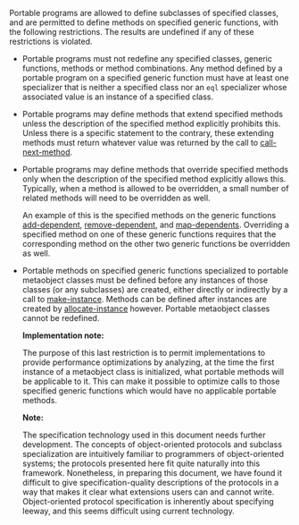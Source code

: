 <!-- Restrictions on portable programs
=================================

#### Restrictions on portable programs -->

Portable programs are allowed to define subclasses of specified classes, and are permitted to define methods on specified generic functions, with the following restrictions. The results are undefined if any of these restrictions is violated.

- Portable programs must not redefine any specified classes, generic functions, methods or method combinations. Any method defined by a portable program on a specified generic function must have at least one specializer that is neither a specified class nor an `eql` specializer whose associated value is an instance of a specified class.

- Portable programs may define methods that extend specified methods unless the description of the specified method explicitly prohibits this. Unless there is a specific statement to the contrary, these extending methods must return whatever value was returned by the call to [call-next-method](http://www.lispworks.com/documentation/HyperSpec/Body/f_call_n.htm#call-next-method).

- Portable programs may define methods that override specified methods only when the description of the specified method explicitly allows this. Typically, when a method is allowed to be overridden, a small number of related methods will need to be overridden as well.

    An example of this is the specified methods on the generic functions [add-dependent](/meta-object-protocol/add-dependent), [remove-dependent](/meta-object-protocol/remove-dependent), and [map-dependents](/meta-object-protocol/map-dependents). Overriding a specified method on one of these generic functions requires that the corresponding method on the other two generic functions be overridden as well.

- Portable methods on specified generic functions specialized to portable metaobject classes must be defined before any instances of those classes (or any subclasses) are created, either directly or indirectly by a call to [make-instance](/meta-object-protocol/make-instance). Methods can be defined after instances are created by [allocate-instance](http://www.lispworks.com/documentation/HyperSpec/Body/f_alloca.htm#allocate-instance) however. Portable metaobject classes cannot be redefined.

    **Implementation note:**

    The purpose of this last restriction is to permit implementations to provide performance optimizations by analyzing, at the time the first instance of a metaobject class is initialized, what portable methods will be applicable to it. This can make it possible to optimize calls to those specified generic functions which would have no applicable portable methods.

    **Note:**

    The specification technology used in this document needs further development. The concepts of object-oriented protocols and subclass specialization are intuitively familiar to programmers of object-oriented systems; the protocols presented here fit quite naturally into this framework. Nonetheless, in preparing this document, we have found it difficult to give specification-quality descriptions of the protocols in a way that makes it clear what extensions users can and cannot write. Object-oriented protocol specification is inherently about specifying leeway, and this seems difficult using current technology.
